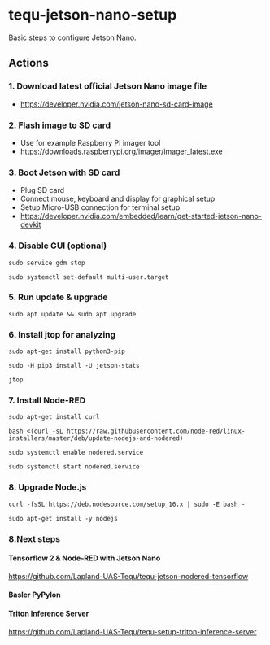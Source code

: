 # tequ-jetson-nano-setup
Basic steps to configure Jetson Nano.

## Actions

### 1. Download latest official Jetson Nano image file
- https://developer.nvidia.com/jetson-nano-sd-card-image

### 2. Flash image to SD card
- Use for example Raspberry PI imager tool
- https://downloads.raspberrypi.org/imager/imager_latest.exe

### 3. Boot Jetson with SD card
- Plug SD card
- Connect mouse, keyboard and display for graphical setup
- Setup Micro-USB connection for terminal setup
- https://developer.nvidia.com/embedded/learn/get-started-jetson-nano-devkit


### 4. Disable GUI (optional)

```
sudo service gdm stop
```

```
sudo systemctl set-default multi-user.target
```

### 5. Run update & upgrade

```
sudo apt update && sudo apt upgrade
```

### 6. Install jtop for analyzing 

```
sudo apt-get install python3-pip
```

```
sudo -H pip3 install -U jetson-stats
```

```
jtop
```

### 7. Install Node-RED 

```
sudo apt-get install curl
```

```
bash <(curl -sL https://raw.githubusercontent.com/node-red/linux-installers/master/deb/update-nodejs-and-nodered)
```

```
sudo systemctl enable nodered.service
```

```
sudo systemctl start nodered.service
```

### 8. Upgrade Node.js 

```
curl -fsSL https://deb.nodesource.com/setup_16.x | sudo -E bash -
```

```
sudo apt-get install -y nodejs
```

### 8.Next steps

#### Tensorflow 2 & Node-RED with Jetson Nano

https://github.com/Lapland-UAS-Tequ/tequ-jetson-nodered-tensorflow

#### Basler PyPylon 

#### Triton Inference Server

https://github.com/Lapland-UAS-Tequ/tequ-setup-triton-inference-server









